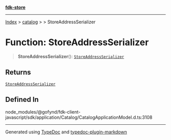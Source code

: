 [**fdk-store**](../../../README.md)
***

[Index](../../../API.md) > [catalog](../../README.md) > [<internal>](../README.md) > StoreAddressSerializer

# Function: StoreAddressSerializer

> **StoreAddressSerializer**(): [`StoreAddressSerializer`](../type-aliases/type-alias.StoreAddressSerializer.md)

## Returns

[`StoreAddressSerializer`](../type-aliases/type-alias.StoreAddressSerializer.md)

## Defined In

node\_modules/@gofynd/fdk-client-javascript/sdk/application/Catalog/CatalogApplicationModel.d.ts:3108

***
Generated using [TypeDoc](https://typedoc.org/) and [typedoc-plugin-markdown](https://www.npmjs.com/package/typedoc-plugin-markdown)
